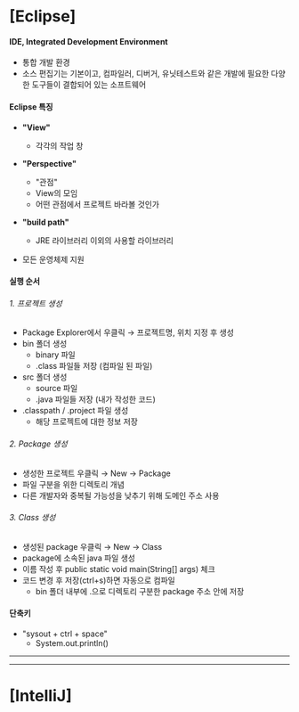 # [Eclipse]



#### IDE, Integrated Development Environment

- 통합 개발 환경
- 소스 편집기는 기본이고, 컴파일러, 디버거, 유닛테스트와 같은 개발에 필요한 다양한 도구들이 결합되어 있는 소프트웨어



#### Eclipse 특징

- **"View"**
  - 각각의 작업 창

- **"Perspective"**
  - "관점"
  - View의 모임
  - 어떤 관점에서 프로젝트 바라볼 것인가
  
- **"build path"**
  - JRE 라이브러리 이외의 사용할 라이브러리

- 모든 운영체제 지원



#### 실행 순서



###### 1. 프로젝트 생성

- Package Explorer에서 우클릭 → 프로젝트명, 위치 지정 후 생성
- bin 폴더 생성
  - binary 파일
  - .class 파일들 저장 (컴파일 된 파일)
- src 폴더 생성
  - source 파일
  - .java 파일들 저장 (내가 작성한 코드)
- .classpath / .project 파일 생성
  - 해당 프로젝트에 대한 정보 저장



###### 2. Package 생성

- 생성한 프로젝트 우클릭 → New → Package
- 파일 구분을 위한 디렉토리 개념
- 다른 개발자와 중복될 가능성을 낮추기 위해 도메인 주소 사용 



###### 3. Class 생성

- 생성된 package 우클릭 → New → Class
- package에 소속된 java 파일 생성
- 이름 작성 후 public static void main(String[] args) 체크
- 코드 변경 후 저장(ctrl+s)하면 자동으로 컴파일
  - bin 폴더 내부에 .으로 디렉토리 구분한 package 주소 안에 저장



#### 단축키

- "sysout + ctrl + space"
  - System.out.println()

---

---



# [IntelliJ]


